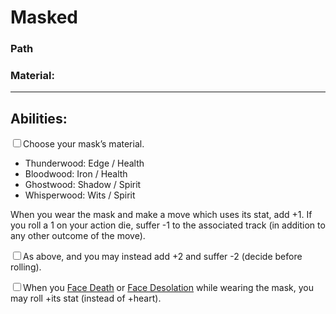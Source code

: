 # Masked
### Path
### Material:<hr>


## Abilities:
<input type="checkbox" />Choose your mask’s material.

  * Thunderwood: Edge / Health
  * Bloodwood: Iron / Health
  * Ghostwood: Shadow / Spirit
  * Whisperwood: Wits / Spirit

When you wear the mask and make a move which uses its stat, add +1. If you roll a 1 on your action die, suffer -1 to the associated track (in addition to any other outcome of the move).

<input type="checkbox" />As above, and you may instead add +2 and suffer -2 (decide before rolling).

<input type="checkbox" />When you [Face Death](ironsworn/moves/suffer/face_death) or [Face Desolation](ironsworn/moves/suffer/face_desolation) while wearing the mask, you may roll +its stat (instead of +heart).

